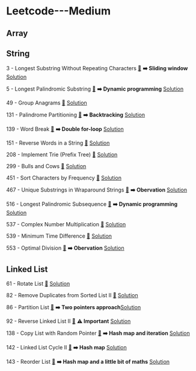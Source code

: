 # Leetcode---Medium

## Array


## String

3 - Longest Substring Without Repeating Characters [:link:](https://leetcode.com/problems/longest-substring-without-repeating-characters/) **:arrow_right: Sliding window** [Solution](https://github.com/xxicypatxx/Leetcode---Medium/blob/main/String/3_solution.py)

5 - Longest Palindromic Substring [:link:](https://leetcode.com/problems/longest-palindromic-substring/) **:arrow_right: Dynamic programming** [Solution](https://github.com/xxicypatxx/Leetcode---Medium/blob/main/String/5_solution.py)

49 - Group Anagrams [:link:](https://leetcode.com/problems/group-anagrams/) [Solution](https://github.com/xxicypatxx/Leetcode---Medium/blob/main/String/49_solution.py)

131 - Palindrome Partitioning [:link:](https://leetcode.com/problems/palindrome-partitioning/) **:arrow_right: Backtracking** [Solution](https://github.com/xxicypatxx/Leetcode---Medium/blob/main/String/131_solution.py)

139 - Word Break [:link:](https://leetcode.com/problems/word-break/) **:arrow_right: Double for-loop** [Solution](https://github.com/xxicypatxx/Leetcode---Medium/blob/main/String/139_solution.py)

151 - Reverse Words in a String [:link:](https://leetcode.com/problems/reverse-words-in-a-string/) [Solution](https://github.com/xxicypatxx/Leetcode---Medium/blob/main/String/151_solution.py)

208 - Implement Trie (Prefix Tree) [:link:](https://leetcode.com/problems/implement-trie-prefix-tree/) [Solution](https://github.com/xxicypatxx/Leetcode---Medium/blob/main/String/208_solution.py)

299 - Bulls and Cows [:link:](https://leetcode.com/problems/bulls-and-cows/) [Solution](https://github.com/xxicypatxx/Leetcode---Medium/blob/main/String/299_solution.py)

451 - Sort Characters by Frequency [:link:](https://leetcode.com/problems/sort-characters-by-frequency/) [Solution](https://github.com/xxicypatxx/Leetcode---Medium/blob/main/String/451_solution.py)

467 - Unique Substrings in Wraparound Strings [:link:](https://leetcode.com/problems/unique-substrings-in-wraparound-string/) **:arrow_right: Obervation** [Solution](https://github.com/xxicypatxx/Leetcode---Medium/blob/main/String/467_solution.py)

516 - Longest Palindromic Subsequence [:link:](https://leetcode.com/problems/longest-palindromic-subsequence/) **:arrow_right: Dynamic programming** [Solution](https://github.com/xxicypatxx/Leetcode---Medium/blob/main/String/516_solution.py)

537 - Complex Number Multiplication [:link:](https://leetcode.com/problems/complex-number-multiplication/) [Solution](https://github.com/xxicypatxx/Leetcode---Medium/blob/main/String/537_solution.py)

539 - Minimum Time Difference [:link:](https://leetcode.com/problems/minimum-time-difference/) [Solution](https://github.com/xxicypatxx/Leetcode---Medium/blob/main/String/539_solution.py)

553 - Optimal Division [:link:](https://leetcode.com/problems/optimal-division/) **:arrow_right: Obervation** [Solution](https://github.com/xxicypatxx/Leetcode---Medium/blob/main/String/553_solution.py)


## Linked List

61 - Rotate List [:link:](https://leetcode.com/problems/rotate-list/) [Solution](https://github.com/xxicypatxx/Leetcode---Medium/blob/main/Linked_List/61_solution.py)

82 - Remove Duplicates from Sorted List II [:link:](https://leetcode.com/problems/remove-duplicates-from-sorted-list-ii/) [Solution](https://github.com/xxicypatxx/Leetcode---Medium/blob/main/Linked_List/82_solution.py)

86 - Partition List [:link:](https://leetcode.com/problems/partition-list/) **:arrow_right: Two pointers approach**[Solution](https://github.com/xxicypatxx/Leetcode---Medium/blob/main/Linked_List/86_solution.py)

92 - Reverse Linked List II [:link:](https://leetcode.com/problems/reverse-linked-list-ii/) **:warning: Important** [Solution](https://github.com/xxicypatxx/Leetcode---Medium/blob/main/Linked_List/92_solution.py)

138 - Copy List with Random Pointer [:link:](https://leetcode.com/problems/copy-list-with-random-pointer/) **:arrow_right: Hash map and iteration** [Solution](https://github.com/xxicypatxx/Leetcode---Medium/blob/main/Linked_List/138_solution.py)

142 - Linked List Cycle II [:link:](https://leetcode.com/problems/linked-list-cycle-ii/) **:arrow_right: Hash map** [Solution](https://github.com/xxicypatxx/Leetcode---Medium/blob/main/Linked_List/142_solution.py)

143 - Reorder List [:link:](https://leetcode.com/problems/reorder-list/) **:arrow_right: Hash map and a little bit of maths** [Solution](https://github.com/xxicypatxx/Leetcode---Medium/blob/main/Linked_List/143_solution.py)
